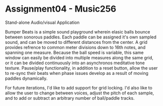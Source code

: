 # Assignment04 - Music256
Stand-alone Audio/visual Application

Bumper Beats is a simple sound playground wherein elasic balls bounce between sonorous paddles.  Each paddle can be assigned it's own sampled sound, and can be moved to different distances from the center.  A grid provides refrence to common meter divisions down to 16th notes, and spanning one measure.  Because the ball speed is variable, this same window can easily be divided into multiple measures along the same grid, or it can be divided continuously into an asynchronos meditative tone texture.  Pause/play functionality, in addition to a reset button, allow the user to re-sync their beats when phase issues develop as a result of moving paddles dynamically.

For future iterations, I'd like to add support for grid locking.  I'd also like to allow the user to change between voices, adjust the pitch of each sample, and to add or subtract an arbitrary number of ball/paddle tracks.
